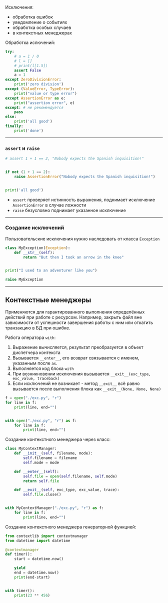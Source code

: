 Исключения:
* обработка ошибок
* уведомление о событиях
* обработка особых случаев
* в контекстных менеджерах

Обработка ислючений:
```python
try:
    # a = 1 / 0
    # l = []
    # print(l[1.5])
    assert False
    a = 1
except ZeroDivisionError:
    print('zero division')
except (ValueError, TypeError):
    print("value or type error")
except AssertionError as e:
    print("assertion error", e)
except: # не рекомендуется
    pass
else:
    print('all good')
finally:
    print('done')
```

---

### `assert` и `raise`

```python
# assert 1 + 1 == 2, "Nobody expects the Spanish inquisition!"


if not (1 + 1 == 2):
    raise AssertionError("Nobody expects the Spanish inquisition!")


print('all good')
```

* `assert` проверяет истинность выражения, поднимает исключение `AssertionError` в случае ложности
* `raise` безусловно поднимает указанное исключение

---
### Создание исключений

Пользовательские исключения нужно наследовать от класса `Exception`

```python
class MyException(Exception):
    def __str__(self):
        return "But then I took an arrow in the knee"


print("I used to an adventurer like you")

raise MyException
```

---
## Контекстные менеджеры

Применяются для гарантированного выполнения определённых действий при работе с ресурсом. Например, закрыть файл вне зависимости от успешности завершения работы с ним или откатить транзакцию в БД при ошибке.

Работа оператора `with`:
1. Выражение вычисляется, результат преобразуется в объект диспетчера контекста
2. Вызывается `__enter__`, его возврат связывается с именем, указанным после `as`.
3. Выполняется код блока `with`
4. При возникновении исключения вызывается `__exit__(exc_type, exc_value, traceback)`
5. Если исключений не возникает - метод `__exit__` всё равно вызывается после выполнения блока как `__exit__(None, None, None)`

```python
f = open("./exc.py", "r")
for line in f:
    print(line, end="")


with open("./exc.py", "r") as f:
    for line in f:
        print(line, end="")
```

Создание контекстного менеджера через класс:
```python
class MyContextManager:
    def __init__(self, filename, mode):
        self.filename = filename
        self.mode = mode

    def __enter__(self):
        self.file = open(self.filename, self.mode)
        return self.file

    def __exit__(self, exc_type, exc_value, trace):
        self.file.close()


with MyContextManager("./exc.py", "r") as f:
	for line in f:
		print(line, end="")
```

Создание контекстного менеджера генераторной функцией:
```python
from contextlib import contextmanager
from datetime import datetime

@contextmanager
def timer():
    start = datetime.now()

    yield
    end = datetime.now()
    print(end-start)


with timer():
    print(23 ** 456)
```

